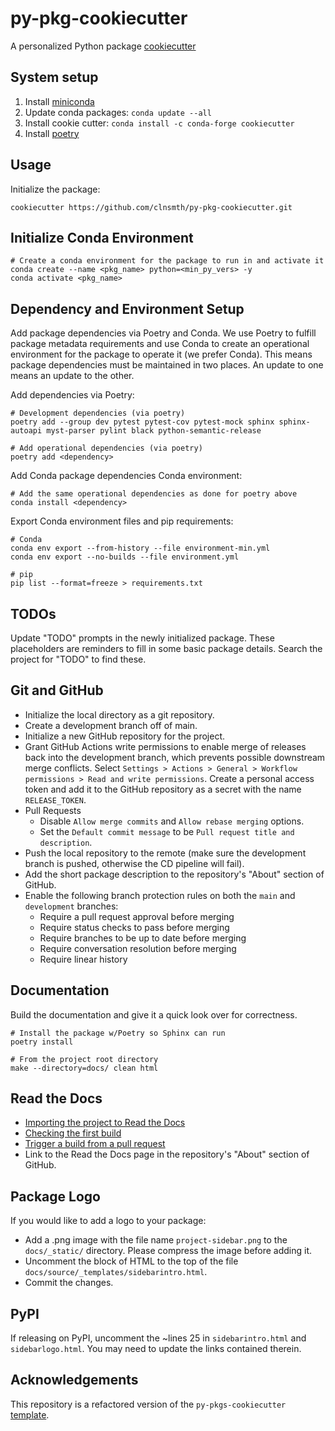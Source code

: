 # py-pkg-cookiecutter

A personalized Python package [cookiecutter](https://cookiecutter.readthedocs.io/en/latest/)

## System setup

1. Install [miniconda](https://docs.conda.io/en/latest/miniconda.html)
2. Update conda packages: `conda update --all`
3. Install cookie cutter: `conda install -c conda-forge cookiecutter`
4. Install [poetry](https://python-poetry.org/docs/master/#installing-with-the-official-installer)

## Usage

Initialize the package:
```
cookiecutter https://github.com/clnsmth/py-pkg-cookiecutter.git
```

## Initialize Conda Environment

```
# Create a conda environment for the package to run in and activate it
conda create --name <pkg_name> python=<min_py_vers> -y
conda activate <pkg_name>
```


## Dependency and Environment Setup

Add package dependencies via Poetry and Conda. We use Poetry to fulfill package metadata requirements and use Conda to create an operational environment for the package to operate it (we prefer Conda). This means package dependencies must be maintained in two places. An update to one means an update to the other.

Add dependencies via Poetry:
```
# Development dependencies (via poetry)
poetry add --group dev pytest pytest-cov pytest-mock sphinx sphinx-autoapi myst-parser pylint black python-semantic-release

# Add operational dependencies (via poetry)
poetry add <dependency>
```

Add Conda package dependencies Conda environment:
```
# Add the same operational dependencies as done for poetry above
conda install <dependency>
```

Export Conda environment files and pip requirements:
```
# Conda
conda env export --from-history --file environment-min.yml
conda env export --no-builds --file environment.yml

# pip
pip list --format=freeze > requirements.txt
```

## TODOs

Update "TODO" prompts in the newly initialized package. These placeholders are reminders to fill in some basic package details. Search the project for "TODO" to find these. 

## Git and GitHub

- Initialize the local directory as a git repository.
- Create a development branch off of main.
- Initialize a new GitHub repository for the project.
- Grant GitHub Actions write permissions to enable merge of releases back into the development branch, which prevents possible downstream merge conflicts. Select `Settings > Actions > General > Workflow permissions > Read and write permissions`. Create a personal access token and add it to the GitHub repository as a secret with the name `RELEASE_TOKEN`.
- Pull Requests
  - Disable `Allow merge commits` and `Allow rebase merging` options.
  - Set the `Default commit message` to be `Pull request title and description`.
- Push the local repository to the remote (make sure the development branch is pushed, otherwise the CD pipeline will fail).
- Add the short package description to the repository's "About" section of GitHub.
- Enable the following branch protection rules on both the `main` and `development` branches:
  - Require a pull request approval before merging
  - Require status checks to pass before merging
  - Require branches to be up to date before merging
  - Require conversation resolution before merging
  - Require linear history

## Documentation

Build the documentation and give it a quick look over for correctness.

```
# Install the package w/Poetry so Sphinx can run
poetry install

# From the project root directory
make --directory=docs/ clean html
```

## Read the Docs

- [Importing the project to Read the Docs](https://docs.readthedocs.io/en/stable/tutorial/index.html#importing-the-project-to-read-the-docs)
- [Checking the first build](https://docs.readthedocs.io/en/stable/tutorial/index.html#checking-the-first-build)
- [Trigger a build from a pull request](https://docs.readthedocs.io/en/stable/tutorial/index.html#triggering-builds-from-pull-requests)
- Link to the Read the Docs page in the repository's "About" section of GitHub.
## Package Logo

If you would like to add a logo to your package:
- Add a .png image with the file name `project-sidebar.png` to the `docs/_static/` directory. Please compress the image before adding it.
- Uncomment the block of HTML to the top of the file `docs/source/_templates/sidebarintro.html`.
- Commit the changes.

## PyPI

If releasing on PyPI, uncomment the ~lines 25 in `sidebarintro.html` and `sidebarlogo.html`. You may need to update the links contained therein.

## Acknowledgements

This repository is a refactored version of the `py-pkgs-cookiecutter` [template](https://github.com/py-pkgs/py-pkgs-cookiecutter).
